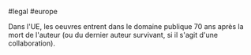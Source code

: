 #legal #europe 

Dans l'UE, les oeuvres entrent dans le domaine publique 70 ans après la mort de l'auteur (ou du dernier auteur survivant, si il s'agit d'une collaboration).